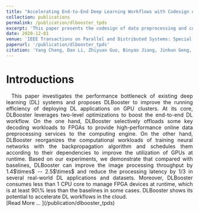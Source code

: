 ```yaml
---
title: "Accelerating End-to-End Deep Learning Workflows with Codesign of Data Preprocessing and Scheduling"
collection: publications
permalink: /publication/dlbooster_tpds
excerpt: 'This paper presents the codesign of data preprocessing and computation scheduling for end-to-end DL worklow optimizations'
date: 2020-12-01
venue: 'IEEE Transactions on Parallel and Distributed Systems: Special Section on Parallel and Distributed Computing Techniques for AI, ML, and DL (IEEE TPDS-SS-AI)'
paperurl: '/publication/dlbooster_tpds'
citation: 'Yang Cheng, Dan Li, Zhiyuan Guo, Binyao Jiang, Jinkun Geng, Jiaxin Lin, Xi Fan, Xinyi Yu, Wei Bai, Lei Qu, Ran Shu, Peng Cheng, Yongqiang Xiong, and Jianping Wu. "Accelerating End-to-End Deep Learning Workflows with Codesign of Data Preprocessing and Scheduling", IEEE Transactions on Parallel and Distributed Systems: Special Section on Parallel and Distributed Computing Techniques for AI, ML, and DL (IEEE TPDS-SS-AI), accepted'
---
```


# Introductions

<div style="text-align:justify; text-indent:1em;"> 
This paper investigates the performance bottleneck of existing deep learning (DL) systems and proposes DLBooster to improve the running  efficiency of deploying DL applications on GPU clusters.
At its core, DLBooster leverages two-level optimizations to boost the end-to-end DL workflow.
On the one hand, DLBooster selectively offloads some key decoding workloads to FPGAs  to provide high-performance online data preprocessing services to the computing engine.
On the other hand, DLBooster reorganizes the computational workloads of training neural networks with the backpropagation algorithm and schedules them according to their dependencies  to improve the utilization of GPUs at runtime.
Based on our experiments, we demonstrate that compared with baselines, DLBooster can improve the image processing throughput by 1.4$\times$ -- 2.5$\times$  and reduce the processing latency by 1/3 in several real-world DL applications and datasets. 
Moreover, DLBooster consumes less than 1 CPU core to manage FPGA devices at runtime, which is at least 90\% less than the baselines in some cases. DLBooster shows its potential to accelerate DL workflows in the cloud.
</div>
[Read More ... ](/publication/dlbooster_tpds)

